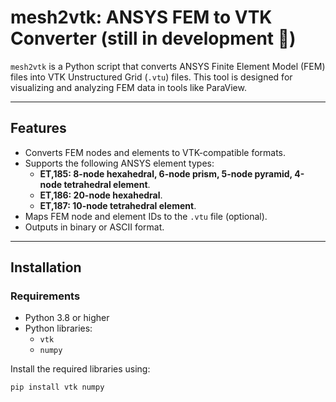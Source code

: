 # **mesh2vtk: ANSYS FEM to VTK Converter (still in development 🚧)**

`mesh2vtk` is a Python script that converts ANSYS Finite Element Model (FEM) files into VTK Unstructured Grid (`.vtu`) files. This tool is designed for visualizing and analyzing FEM data in tools like ParaView.

---

## **Features**
- Converts FEM nodes and elements to VTK-compatible formats.
- Supports the following ANSYS element types:
  - **ET,185: 8-node hexahedral, 6-node prism, 5-node pyramid, 4-node tetrahedral element**.
  - **ET,186: 20-node hexahedral**.
  - **ET,187: 10-node tetrahedral element**.
- Maps FEM node and element IDs to the `.vtu` file (optional).
- Outputs in binary or ASCII format.

---

## **Installation**

### **Requirements**
- Python 3.8 or higher
- Python libraries:
  - `vtk`
  - `numpy`

Install the required libraries using:

```bash
pip install vtk numpy




